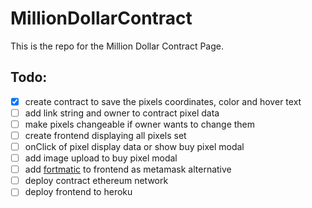 # MillionDollarContract

This is the repo for the Million Dollar Contract Page.

## Todo:
* [x] create contract to save the pixels coordinates, color and hover text
* [ ] add link string and owner to contract pixel data
* [ ] make pixels changeable if owner wants to change them
* [ ] create frontend displaying all pixels set
* [ ] onClick of pixel display data or show buy pixel modal
* [ ] add image upload to buy pixel modal
* [ ] add [fortmatic](https://fortmatic.com/) to frontend as metamask alternative
* [ ] deploy contract ethereum network
* [ ] deploy frontend to heroku
